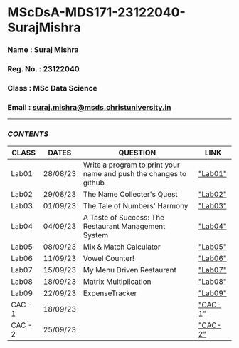 # MScDsA-MDS171-23122040-SurajMishra

### Name : Suraj Mishra
 ### Reg. No. : 23122040
 ### Class : MSc Data Science
 ### Email : suraj.mishra@msds.christuniversity.in
<hr>

### *CONTENTS*

|CLASS|DATES|QUESTION|LINK|
|-------------|-------------|---------------------------------------------|------------------|
|Lab01|28/08/23|Write a program to print your name and push the changes to github|["Lab01"](https://github.com/surajmiishra/MScDsA-MDS171-23122040-SurajMishra.git)
|Lab02|29/08/23|The Name Collecter's Quest|["Lab02"](https://github.com/surajmiishra/MScDsA-MDS171-23122040-SurajMishra/blob/95aa2a7694d624525bc21887aa326dabb2cae28f/Lab%2002.ipynb)
|Lab03|01/09/23|The Tale of Numbers' Harmony|["Lab03"](https://github.com/surajmiishra/MScDsA-MDS171-23122040-SurajMishra/blob/95aa2a7694d624525bc21887aa326dabb2cae28f/Lab%2003.ipynb)
|Lab04|04/09/23|A Taste of Success: The Restaurant Management System|["Lab04"](https://github.com/surajmiishra/MScDsA-MDS171-23122040-SurajMishra/blob/95aa2a7694d624525bc21887aa326dabb2cae28f/Lab%2004)
|Lab05|08/09/23|Mix & Match Calculator|["Lab05"](https://github.com/surajmiishra/MScDsA-MDS171-23122040-SurajMishra/blob/95aa2a7694d624525bc21887aa326dabb2cae28f/Lab%2005.ipynb)
|Lab06|11/09/23|Vowel Counter!|["Lab06"](https://github.com/surajmiishra/MScDsA-MDS171-23122040-SurajMishra/blob/95aa2a7694d624525bc21887aa326dabb2cae28f/Lab%2006.ipynb)
|Lab07|15/09/23|My Menu Driven Restaurant|["Lab07"](https://github.com/surajmiishra/MScDsA-MDS171-23122040-SurajMishra/blob/95aa2a7694d624525bc21887aa326dabb2cae28f/Lab%2007.ipynb)
|Lab08|18/09/23|Matrix Multiplication|["Lab08"](https://github.com/surajmiishra/MScDsA-MDS171-23122040-SurajMishra/blob/95aa2a7694d624525bc21887aa326dabb2cae28f/Lab%2008.ipynb)
|Lab09|22/09/23|ExpenseTracker|["Lab09"](https://github.com/surajmiishra/MScDsA-MDS171-23122040-SurajMishra/blob/95aa2a7694d624525bc21887aa326dabb2cae28f/Lab%2009.ipynb)
|CAC - 1|18/09/23||["CAC- 1"]()
|CAC - 2|25/09/23||["CAC- 2"]()
